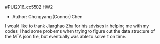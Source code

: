 #PUI2016_cc5502 HW2

* Author: Chongyang (Connor) Chen

I would like to thank Jianghao Zhu for his advises in helping me with my codes. 
I had some problems when trying to figure out the data structure of the MTA json file, but eventually was able to solve it on time. 
